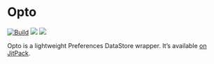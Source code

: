 # Opto

[![Build](https://github.com/patrykandpatrick/opto/workflows/Build/badge.svg)](https://github.com/patrykandpatrick/opto/actions/workflows/build.yml)
[![](https://jitpack.io/v/patrykandpatrick/opto.svg)](https://jitpack.io/#patrykandpatrick/opto)
[![](https://jitpack.io/v/patrykandpatrick/opto/month.svg)](https://jitpack.io/#patrykandpatrick/opto)

Opto is a lightweight Preferences DataStore wrapper. It’s available [on
JitPack](https://jitpack.io/#patrykandpatrick/opto).

